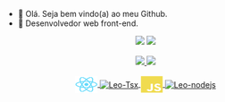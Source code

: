 - 👋 Olá. Seja bem vindo(a) ao meu Github.
- 🔭 Desenvolvedor web front-end.

<div display="flex" align="center"> 
   <a href="https://www.linkedin.com/in/leandro-nunes-668b41160/" target="_blank"> <img src="https://img.shields.io/badge/-LinkedIn-%230077B5?style=for-the-badge&logo=linkedin&logoColor=white" target="_blank"></a> 
  <a target="_blank" href="https://outlook.live.com/mail/0/?actSwt=true"> <img src="https://img.shields.io/badge/Gmail-D14836?style=for-the-badge&logo=gmail&logoColor=white" target="_blank"></a> 
</div>
<br>
<div align="center">
  <a href="https://github.com/leonunesdev">
  <img height="180em" src="https://github-readme-stats.vercel.app/api?username=leonunesdev&show_icons=true&theme=tokyonight&include_all_commits=true&count_private=true"/>
  <img height="180em" src="https://github-readme-stats.vercel.app/api/top-langs/?username=leonunesdev&layout=compact&langs_count=7&theme=tokyonight"/>
</div>
  
 <div style="display: inline_block" align="center"><br>
  <img align="center" alt="Leo-React" height="30" width="40" src="https://raw.githubusercontent.com/devicons/devicon/master/icons/react/react-original.svg">
  <img align="center" alt="Leo-Tsx" height="30" width="40" src="https://cdn.jsdelivr.net/gh/devicons/devicon/icons/typescript/typescript-original.svg" />
  <img align="center" alt="Leo-Js" height="30" width="40" src="https://raw.githubusercontent.com/devicons/devicon/master/icons/javascript/javascript-plain.svg">
  <img align="center" alt="Leo-nodejs" height="30" width="40" src="https://cdn.jsdelivr.net/gh/devicons/devicon/icons/nodejs/nodejs-original.svg" />
</div>
